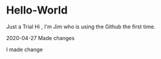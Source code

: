 # Hello-World
Just a Trial
Hi , I'm Jim who is using the Github the first time.

2020-04-27 Made changes


I made change 
